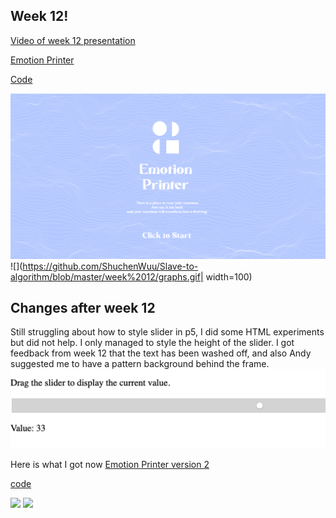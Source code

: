 ## Week 12!

[Video of week 12 presentation](https://youtu.be/0ZzN-uvGXFc)

[Emotion Printer](https://youtu.be/0ZzN-uvGXFc)

[Code](https://github.com/ShuchenWuu/Slave-to-algorithm/tree/master/Processing/Emotion_Printer)

![](https://github.com/ShuchenWuu/Slave-to-algorithm/blob/master/week%2012/Shuchen_Wu_s3595719_WEB_GRAPHIC.gif)
![](https://github.com/ShuchenWuu/Slave-to-algorithm/blob/master/week%2012/graphs.gif| width=100)

## Changes after week 12

Still struggling about how to style slider in p5, I did some HTML experiments but did not help. I only managed to style the height of the slider. I got feedback from week 12 that the text has been washed off, and also Andy suggested me to have a pattern background behind the frame.
![](https://github.com/ShuchenWuu/Slave-to-algorithm/blob/master/week%2012/Screen%20Shot%202020-10-23%20at%2020.30.53.png)

Here is what I got now 
[Emotion Printer version 2](https://shuchenwuu.github.io/Slave-to-algorithm//Processing/Emotion_Printer_line/)

[code](https://github.com/ShuchenWuu/Slave-to-algorithm/tree/master/Processing/Emotion_Printer_line)

![](https://github.com/ShuchenWuu/Slave-to-algorithm/blob/master/week%2012/Web%201920%20%E2%80%93%2042.png)
![](https://github.com/ShuchenWuu/Slave-to-algorithm/blob/master/week%2012/Web%201920%20%E2%80%93%2043.png)
